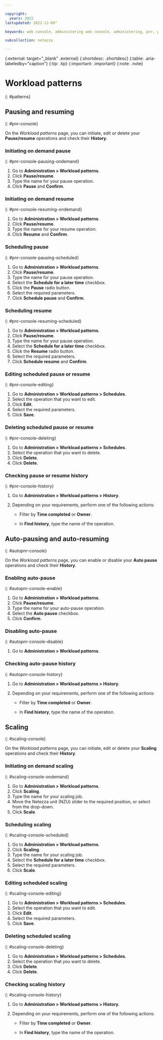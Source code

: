 ```yaml
---

copyright:
  years: 2022
lastupdated: 2022-12-09"

keywords: web console, administering web console, administering, pnr, pause and resume, netezza pause and resume, pause and resume by using netezza web console, pausing and resuming netezza performance server with the web console, netezza auto-pause and resume, netezza autopause and resume, netezza auto-pause and resume with the web console, scaling, netezza scaling with the web console, compute scaling

subcollection: netezza

---
```


{:external: target="_blank" .external}
{:shortdesc: .shortdesc}
{:table: .aria-labeledby="caption"}
{:tip: .tip}
{:important: .important}
{:note: .note}

# Workload patterns
{: #patterns}

## Pausing and resuming
{: #pnr-console}

On the *Workload patterns* page, you can initiate, edit or delete your **Pause/resume** operations and check their **History**.

### Initiating on demand pause
{: #pnr-console-pausing-ondemand}

1. Go to **Administration > Workload patterns**.
1. Click **Pause/resume**.
1. Type the name for your pause operation.
1. Click **Pause** and **Confirm**.

### Initiating on demand resume
{: #pnr-console-resuming-ondemand}

1. Go to **Administration > Workload patterns**.
1. Click **Pause/resume**.
1. Type the name for your resume operation.
1. Click **Resume** and **Confirm**.

### Scheduling pause
{: #pnr-console-pausing-scheduled}

1. Go to **Administration > Workload patterns**.
1. Click **Pause/resume**.
1. Type the name for your pause operation.
1. Select the **Schedule for a later time** checkbox.
1. Click the **Pause** radio button.
1. Select the required parameters.
1. Click **Schedule pause** and **Confirm**.

### Scheduling resume
{: #pnr-console-resuming-scheduled}

1. Go to **Administration > Workload patterns**.
1. Click **Pause/resume**.
1. Type the name for your pause operation.
1. Select the **Schedule for a later time** checkbox.
1. Click the **Resume** radio button.
1. Select the required parameters.
1. Click **Schedule resume** and **Confirm**.

### Editing scheduled pause or resume
{: #pnr-console-editing}

1. Go to **Administration > Workload patterns > Schedules**.
1. Select the operation that you want to edit.
1. Click **Edit**.
1. Select the required parameters.
1. Click **Save**.

### Deleting scheduled pause or resume
{: #pnr-console-deleting}

1. Go to **Administration > Workload patterns > Schedules**.
1. Select the operation that you want to delete.
1. Click **Delete**.
1. Click **Delete**.

### Checking pause or resume history
{: #pnr-console-history}

1. Go to **Administration > Workload patterns > History**.
1. Depending on your requirements, perform one of the following actions:

   - Filter by **Time completed** or **Owner**.

   - In **Find history**, type the name of the operation.

## Auto-pausing and auto-resuming
{: #autopnr-console}

On the *Workload patterns* page, you can enable or disable your **Auto pause** operations and check their **History**.

### Enabling auto-pause
{: #autopnr-console-enable}

1. Go to **Administration > Workload patterns**.
1. Click **Pause/resume**.
1. Type the name for your auto-pause operation.
1. Select the **Auto pause** checkbox.
1. Click **Confirm**.

### Disabling auto-pause
{: #autopnr-console-disable}

1. Go to **Administration > Workload patterns**.

### Checking auto-pause history
{: #autopnr-console-history}

1. Go to **Administration > Workload patterns > History**.
1. Depending on your requirements, perform one of the following actions:

   - Filter by **Time completed** or **Owner**.

   - In **Find history**, type the name of the operation.

## Scaling
{: #scaling-console}

On the *Workload patterns* page, you can initiate, edit or delete your **Scaling** operations and check their **History**.

### Initiating on demand scaling
{: #scaling-console-ondemand}

1. Go to **Administration > Workload patterns**.
1. Click **Scaling**.
1. Type the name for your scaling job.
1. Move the Netezza unit (NZU) slider to the required position, or select from the drop-down.
1. Click **Scale**.

### Scheduling scaling
{: #scaling-console-scheduled}

1. Go to **Administration > Workload patterns**.
1. Click **Scaling**.
1. Type the name for your scaling job.
1. Select the **Schedule for a later time** checkbox.
1. Select the required parameters.
1. Click **Scale**.

### Editing scheduled scaling
{: #scaling-console-editing}

1. Go to **Administration > Workload patterns > Schedules**.
1. Select the operation that you want to edit.
1. Click **Edit**.
1. Select the required parameters.
1. Click **Save**.

### Deleting scheduled scaling
{: #scaling-console-deleting}

1. Go to **Administration > Workload patterns > Schedules**.
1. Select the operation that you want to delete.
1. Click **Delete**.
1. Click **Delete**.

### Checking scaling history
{: #scaling-console-history}

1. Go to **Administration > Workload patterns > History**.
1. Depending on your requirements, perform one of the following actions:

   - Filter by **Time completed** or **Owner**.

   - In **Find history**, type the name of the operation.
